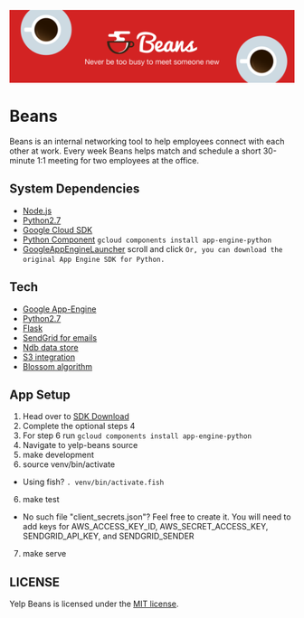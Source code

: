 ![Yelp Beans](yelp-beans.png)

# Beans
Beans is an internal networking tool to help employees connect with each other at work. Every week Beans helps match and schedule a short 30-minute 1:1 meeting for two employees at the office.

## System Dependencies
* [Node.js](https://nodejs.org/en/)
* [Python2.7](https://www.python.org/downloads/)
* [Google Cloud SDK](https://cloud.google.com/sdk/docs)
* [Python Component](https://cloud.google.com/sdk/docs/managing-components) `gcloud components install app-engine-python`
* [GoogleAppEngineLauncher](https://cloud.google.com/appengine/docs/python/download) scroll and click `Or, you can download the original App Engine SDK for Python.`

## Tech
* [Google App-Engine](https://cloud.google.com/appengine/)
* [Python2.7](https://www.python.org/download/releases/2.7/)
* [Flask](http://flask.pocoo.org/)
* [SendGrid for emails](https://sendgrid.com/)
* [Ndb data store](https://cloud.google.com/appengine/docs/python/ndb/)
* [S3 integration](https://aws.amazon.com/s3/)
* [Blossom algorithm](https://en.wikipedia.org/wiki/Blossom_algorithm)


## App Setup

 1. Head over to [SDK Download](https://cloud.google.com/sdk/docs/)
 2. Complete the optional steps 4
 3. For step 6 run `gcloud components install app-engine-python`
 3. Navigate to yelp-beans source
 4. make development
 5. source venv/bin/activate
   * Using fish? `. venv/bin/activate.fish`
 6. make test
   * No such file "client_secrets.json"? Feel free to create it. You will need
     to add keys for AWS_ACCESS_KEY_ID, AWS_SECRET_ACCESS_KEY,
     SENDGRID_API_KEY, and SENDGRID_SENDER
 7. make serve

## LICENSE
Yelp Beans is licensed under the [MIT license](LICENSE).
